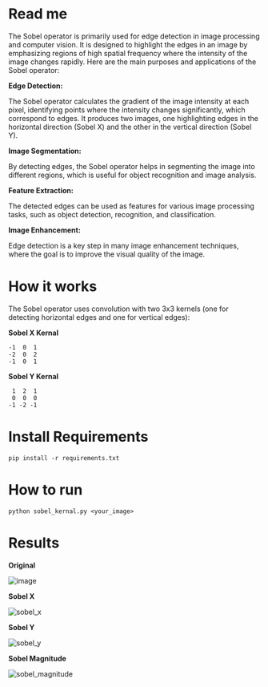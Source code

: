# Read me 

The Sobel operator is primarily used for edge detection in image processing and computer vision. It is designed to highlight the edges in an image by emphasizing regions of high spatial frequency where the intensity of the image changes rapidly. Here are the main purposes and applications of the Sobel operator:

**Edge Detection:**
  
The Sobel operator calculates the gradient of the image intensity at each pixel, identifying points where the intensity changes significantly, which correspond to edges.
It produces two images, one highlighting edges in the horizontal direction (Sobel X) and the other in the vertical direction (Sobel Y).

**Image Segmentation:**
  
By detecting edges, the Sobel operator helps in segmenting the image into different regions, which is useful for object recognition and image analysis.

**Feature Extraction:**
  
The detected edges can be used as features for various image processing tasks, such as object detection, recognition, and classification.

**Image Enhancement:**
  
Edge detection is a key step in many image enhancement techniques, where the goal is to improve the visual quality of the image.

# How it works

The Sobel operator uses convolution with two 3x3 kernels (one for detecting horizontal edges and one for vertical edges):

**Sobel X Kernal**

```
-1  0  1
-2  0  2
-1  0  1
```

**Sobel Y Kernal**

```
 1  2  1
 0  0  0
-1 -2 -1
```

# Install Requirements

```
pip install -r requirements.txt
```
        
# How to run
```
python sobel_kernal.py <your_image>
```
# Results 

**Original**

![image](https://github.com/BarbatosV2/sobel/assets/63419320/88abafd0-881d-466c-9969-b12ac7d49d34)

**Sobel X**

![sobel_x](https://github.com/BarbatosV2/sobel/assets/63419320/f2feeb97-0163-42e5-9678-d8f104a30e30)

**Sobel Y**

![sobel_y](https://github.com/BarbatosV2/sobel/assets/63419320/44b5e5ce-4495-4ea1-b278-113830d9424f)

**Sobel Magnitude**

![sobel_magnitude](https://github.com/BarbatosV2/sobel/assets/63419320/d58b4f0e-f2a4-4816-9fba-8ea90696a41c)
